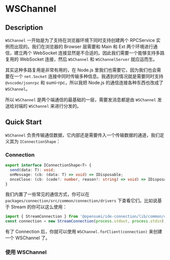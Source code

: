 # WSChannel

## Description

`WSChannel` 一开始是为了支持在浏览器环境下同时支持创建两个 RPCService 实例而出现的。我们在浏览器的 Browser 层需要和 Main 和 Ext 两个环境进行通信，建立两个 WebSocket 连接显然是不合适的。因此我们需要一个能够支持多路复用的 WebSocket 连接，然后 `WSChannel` 和 `WSChannelServer` 就应运而生。

其实这种多路复用是非常有用的，在 Node.js 里我们也需要它，因为我们也会需要在一个 `net.Socket` 连接中同时传输多种信息。我遇到的情况就是需要同时支持 `@vscode/jsonrpc` 和 sumi-rpc，所以我把 Node.js 的通信连接各种东西也改成了 `WSChannel`。

所以 `WSChannel` 是两个端通信的最基础的一层，需要发消息都是由 `WSChannel` 发送给对端的 `WSChannel` 来进行分发的。

## Quick Start

`WSChannel` 负责传输通信数据，它内部还是需要传入一个传输数据的通道，我们定义其为 `IConnectionShape`：

### Connection

```ts
export interface IConnectionShape<T> {
  send(data: T): void;
  onMessage: (cb: (data: T) => void) => IDisposable;
  onceClose: (cb: (code?: number, reason?: string) => void) => IDisposable;
}
```

我们内置了一些常见的通信方式，你可以在 `packages/connection/src/common/connection/drivers` 下查看它们。比如说基于 Stream 的你可以这么使用：

```ts
import { StreamConnection } from '@opensumi/ide-connection/lib/common/connection/drivers';
const connection = new StreamConnection(process.stdout, process.stdin);
```

有了 Connection 后，你就可以使用 `WSChannel.forClient(connection)` 来创建一个 WSChannel 了。

### 使用 WSChannel
